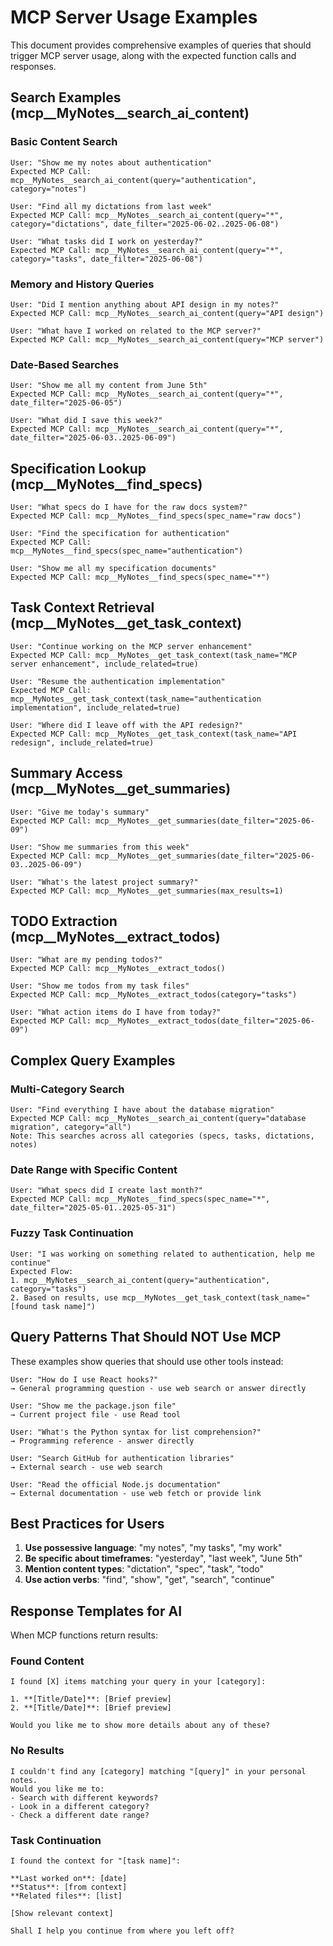 # MCP Server Usage Examples

This document provides comprehensive examples of queries that should trigger MCP server usage, along with the expected function calls and responses.

## Search Examples (mcp__MyNotes__search_ai_content)

### Basic Content Search
```
User: "Show me my notes about authentication"
Expected MCP Call: mcp__MyNotes__search_ai_content(query="authentication", category="notes")
```

```
User: "Find all my dictations from last week"
Expected MCP Call: mcp__MyNotes__search_ai_content(query="*", category="dictations", date_filter="2025-06-02..2025-06-08")
```

```
User: "What tasks did I work on yesterday?"
Expected MCP Call: mcp__MyNotes__search_ai_content(query="*", category="tasks", date_filter="2025-06-08")
```

### Memory and History Queries
```
User: "Did I mention anything about API design in my notes?"
Expected MCP Call: mcp__MyNotes__search_ai_content(query="API design")
```

```
User: "What have I worked on related to the MCP server?"
Expected MCP Call: mcp__MyNotes__search_ai_content(query="MCP server")
```

### Date-Based Searches
```
User: "Show me all my content from June 5th"
Expected MCP Call: mcp__MyNotes__search_ai_content(query="*", date_filter="2025-06-05")
```

```
User: "What did I save this week?"
Expected MCP Call: mcp__MyNotes__search_ai_content(query="*", date_filter="2025-06-03..2025-06-09")
```

## Specification Lookup (mcp__MyNotes__find_specs)

```
User: "What specs do I have for the raw docs system?"
Expected MCP Call: mcp__MyNotes__find_specs(spec_name="raw docs")
```

```
User: "Find the specification for authentication"
Expected MCP Call: mcp__MyNotes__find_specs(spec_name="authentication")
```

```
User: "Show me all my specification documents"
Expected MCP Call: mcp__MyNotes__find_specs(spec_name="*")
```

## Task Context Retrieval (mcp__MyNotes__get_task_context)

```
User: "Continue working on the MCP server enhancement"
Expected MCP Call: mcp__MyNotes__get_task_context(task_name="MCP server enhancement", include_related=true)
```

```
User: "Resume the authentication implementation"
Expected MCP Call: mcp__MyNotes__get_task_context(task_name="authentication implementation", include_related=true)
```

```
User: "Where did I leave off with the API redesign?"
Expected MCP Call: mcp__MyNotes__get_task_context(task_name="API redesign", include_related=true)
```

## Summary Access (mcp__MyNotes__get_summaries)

```
User: "Give me today's summary"
Expected MCP Call: mcp__MyNotes__get_summaries(date_filter="2025-06-09")
```

```
User: "Show me summaries from this week"
Expected MCP Call: mcp__MyNotes__get_summaries(date_filter="2025-06-03..2025-06-09")
```

```
User: "What's the latest project summary?"
Expected MCP Call: mcp__MyNotes__get_summaries(max_results=1)
```

## TODO Extraction (mcp__MyNotes__extract_todos)

```
User: "What are my pending todos?"
Expected MCP Call: mcp__MyNotes__extract_todos()
```

```
User: "Show me todos from my task files"
Expected MCP Call: mcp__MyNotes__extract_todos(category="tasks")
```

```
User: "What action items do I have from today?"
Expected MCP Call: mcp__MyNotes__extract_todos(date_filter="2025-06-09")
```

## Complex Query Examples

### Multi-Category Search
```
User: "Find everything I have about the database migration"
Expected MCP Call: mcp__MyNotes__search_ai_content(query="database migration", category="all")
Note: This searches across all categories (specs, tasks, dictations, notes)
```

### Date Range with Specific Content
```
User: "What specs did I create last month?"
Expected MCP Call: mcp__MyNotes__find_specs(spec_name="*", date_filter="2025-05-01..2025-05-31")
```

### Fuzzy Task Continuation
```
User: "I was working on something related to authentication, help me continue"
Expected Flow:
1. mcp__MyNotes__search_ai_content(query="authentication", category="tasks")
2. Based on results, use mcp__MyNotes__get_task_context(task_name="[found task name]")
```

## Query Patterns That Should NOT Use MCP

These examples show queries that should use other tools instead:

```
User: "How do I use React hooks?"
→ General programming question - use web search or answer directly

User: "Show me the package.json file"
→ Current project file - use Read tool

User: "What's the Python syntax for list comprehension?"
→ Programming reference - answer directly

User: "Search GitHub for authentication libraries"
→ External search - use web search

User: "Read the official Node.js documentation"
→ External documentation - use web fetch or provide link
```

## Best Practices for Users

1. **Use possessive language**: "my notes", "my tasks", "my work"
2. **Be specific about timeframes**: "yesterday", "last week", "June 5th"
3. **Mention content types**: "dictation", "spec", "task", "todo"
4. **Use action verbs**: "find", "show", "get", "search", "continue"

## Response Templates for AI

When MCP functions return results:

### Found Content
```
I found [X] items matching your query in your [category]:

1. **[Title/Date]**: [Brief preview]
2. **[Title/Date]**: [Brief preview]

Would you like me to show more details about any of these?
```

### No Results
```
I couldn't find any [category] matching "[query]" in your personal notes. 
Would you like me to:
- Search with different keywords?
- Look in a different category?
- Check a different date range?
```

### Task Continuation
```
I found the context for "[task name]":

**Last worked on**: [date]
**Status**: [from context]
**Related files**: [list]

[Show relevant context]

Shall I help you continue from where you left off?
```